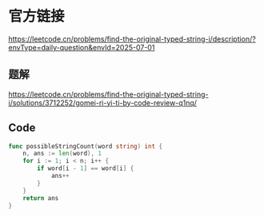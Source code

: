 # 官方链接
https://leetcode.cn/problems/find-the-original-typed-string-i/description/?envType=daily-question&envId=2025-07-01

## 题解
https://leetcode.cn/problems/find-the-original-typed-string-i/solutions/3712252/gomei-ri-yi-ti-by-code-review-q1nq/

## Code
```go
func possibleStringCount(word string) int {
    n, ans := len(word), 1
    for i := 1; i < n; i++ {
        if word[i - 1] == word[i] {
            ans++
        }
    }
    return ans
}
```